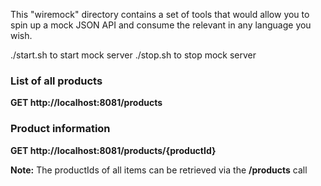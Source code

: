 This "wiremock" directory contains a set of tools that would allow you to spin up a mock JSON API and consume the relevant in any language you wish.

./start.sh to start mock server
./stop.sh to stop mock server

### List of all products
**GET http://localhost:8081/products**

### Product information
**GET http://localhost:8081/products/{productId}**

**Note:** The productIds of all items can be retrieved via the  **/products** call
